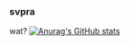 ### svpra
wat?
[![Anurag's GitHub stats](https://github-readme-stats.vercel.app/api?username=svpra)](https://github.com/anuraghazra/github-readme-stats)
